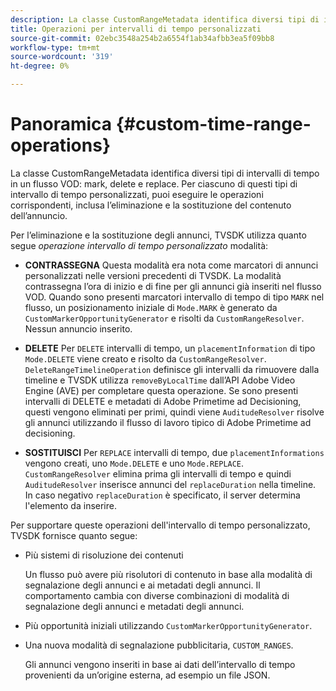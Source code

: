 ```yaml
---
description: La classe CustomRangeMetadata identifica diversi tipi di intervalli di tempo in un flusso VOD, contrassegnandoli, eliminandoli e sostituendoli. Per ciascuno di questi tipi di intervallo di tempo personalizzati, puoi eseguire le operazioni corrispondenti, inclusa l’eliminazione e la sostituzione del contenuto dell’annuncio.
title: Operazioni per intervalli di tempo personalizzati
source-git-commit: 02ebc3548a254b2a6554f1ab34afbb3ea5f09bb8
workflow-type: tm+mt
source-wordcount: '319'
ht-degree: 0%

---
```


# Panoramica {#custom-time-range-operations}

La classe CustomRangeMetadata identifica diversi tipi di intervalli di tempo in un flusso VOD: mark, delete e replace. Per ciascuno di questi tipi di intervallo di tempo personalizzati, puoi eseguire le operazioni corrispondenti, inclusa l’eliminazione e la sostituzione del contenuto dell’annuncio.

<!--<a id="section_1323C0BAC259424C85A6ACFB48FE77EC"></a>-->

Per l’eliminazione e la sostituzione degli annunci, TVSDK utilizza quanto segue *operazione intervallo di tempo personalizzato* modalità:

* **CONTRASSEGNA** Questa modalità era nota come marcatori di annunci personalizzati nelle versioni precedenti di TVSDK. La modalità contrassegna l’ora di inizio e di fine per gli annunci già inseriti nel flusso VOD. Quando sono presenti marcatori intervallo di tempo di tipo `MARK` nel flusso, un posizionamento iniziale di `Mode.MARK` è generato da `CustomMarkerOpportunityGenerator` e risolti da `CustomRangeResolver`. Nessun annuncio inserito.

* **DELETE** Per `DELETE` intervalli di tempo, un `placementInformation` di tipo `Mode.DELETE` viene creato e risolto da `CustomRangeResolver`. `DeleteRangeTimelineOperation` definisce gli intervalli da rimuovere dalla timeline e TVSDK utilizza `removeByLocalTime` dall’API Adobe Video Engine (AVE) per completare questa operazione. Se sono presenti intervalli di DELETE e metadati di Adobe Primetime ad Decisioning, questi vengono eliminati per primi, quindi viene `AuditudeResolver` risolve gli annunci utilizzando il flusso di lavoro tipico di Adobe Primetime ad decisioning.

* **SOSTITUISCI** Per `REPLACE` intervalli di tempo, due `placementInformations` vengono creati, uno `Mode.DELETE` e uno `Mode.REPLACE`. `CustomRangeResolver` elimina prima gli intervalli di tempo e quindi `AuditudeResolver` inserisce annunci del `replaceDuration` nella timeline. In caso negativo `replaceDuration` è specificato, il server determina l&#39;elemento da inserire.

Per supportare queste operazioni dell&#39;intervallo di tempo personalizzato, TVSDK fornisce quanto segue:

* Più sistemi di risoluzione dei contenuti

  Un flusso può avere più risolutori di contenuto in base alla modalità di segnalazione degli annunci e ai metadati degli annunci. Il comportamento cambia con diverse combinazioni di modalità di segnalazione degli annunci e metadati degli annunci.
* Più opportunità iniziali utilizzando `CustomMarkerOpportunityGenerator`.
* Una nuova modalità di segnalazione pubblicitaria, `CUSTOM_RANGES`.

  Gli annunci vengono inseriti in base ai dati dell’intervallo di tempo provenienti da un’origine esterna, ad esempio un file JSON.
